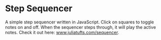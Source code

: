 Step Sequencer
==============

A simple step sequencer written in JavaScript. Click on squares to toggle notes on and off. When the sequencer steps through, it will play the active notes. Check it out here: www.juliatufts.com/sequencer.
[](screenshot.png)
